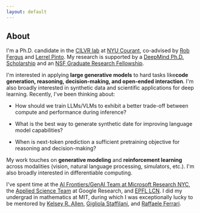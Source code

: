 ```yaml
---
layout: default
---
```

## About

I'm a Ph.D. candidate in the [CILVR lab](https://wp.nyu.edu/cilvr/) at [NYU Courant](https://cims.nyu.edu/dynamic/), co-advised by [Rob Fergus](https://cs.nyu.edu/~fergus/pmwiki/pmwiki.php) and [Lerrel Pinto](https://www.lerrelpinto.com/). My research is supported by a [DeepMind Ph.D. Scholarship](https://www.deepmind.com/scholarships) and an [NSF Graduate Research Fellowship](https://www.nsfgrfp.org/resources/about-grfp/).

I'm interested in applying **large generative models** to hard tasks like**code generation, reasoning, decision-making, and open-ended interaction**. I'm also broadly interested in synthetic data and scientific applications for deep learning. Recently, I've been thinking about:

* How should we train LLMs/VLMs to exhibit a better trade-off between compute and performance during inference?

* What is the best way to generate synthetic date for improving language model capabilities?

* When is next-token prediction a sufficient pretraining objective for reasoning and decision-making? 

My work touches on **generative modeling** and **reinforcement learning** across modalities (vision, natural language processing, simulators, etc.). I'm also broadly interested in differentiable computing. 

I've spent time at the [AI Frontiers/GenAI Team at Microsoft Research NYC](https://www.microsoft.com/en-us/research/theme/machine-learning-ai-nyc/), the [Applied Science Team](https://research.google/teams/applied-science/) at Google Research, and [EPFL LCN](https://lcnwww.epfl.ch/gerstner/). I did my undergrad in mathematics at MIT, during which I was exceptionally lucky to be mentored by [Kelsey R. Allen](https://k-r-allen.github.io/), [Gigliola Staffilani](https://math.mit.edu/~gigliola/), and [Raffaele Ferrari](http://ferrari.mit.edu/about/).
